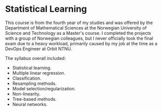 # Statistical Learning

This course is from the fourth year of my studies and was offered by the Department of Mathematical Sciences at the Norwegian University of Science and Technology as a Master's course. I completed the projects with a group of Norwegian colleagues, but I never officially took the final exam due to a heavy workload, primarily caused by my job at the time as a DevOps Engineer at Orbit NTNU.

The syllabus overall included:

- Statistical learning.
- Multiple linear regression.
- Classification.
- Resampling methods.
- Model selection/regularization.
- Non-linearity.
- Tree-based methods.
- Neural networks.
